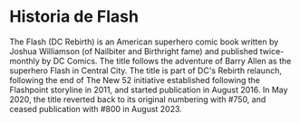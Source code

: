 # Historia de Flash

The Flash (DC Rebirth) is an American superhero comic book written by Joshua Williamson (of Nailbiter and Birthright fame) and published twice-monthly by DC Comics. The title follows the adventure of Barry Allen as the superhero Flash in Central City. The title is part of DC's Rebirth relaunch, following the end of The New 52 initiative established following the Flashpoint storyline in 2011, and started publication in August 2016. In May 2020, the title reverted back to its original numbering with #750, and ceased publication with #800 in August 2023.
